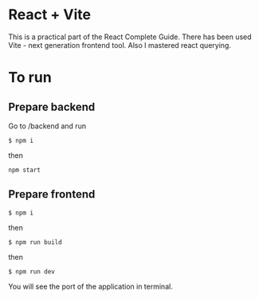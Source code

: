 # React + Vite

This is a practical part of the React Complete Guide. There has been used Vite - next generation frontend tool. Also I mastered react querying.

# To run

## Prepare backend

Go to /backend and run

```
$ npm i
```

then

```
npm start
```

## Prepare frontend

```
$ npm i
```

then

```
$ npm run build
```

then

```
$ npm run dev
```

You will see the port of the application in terminal.
